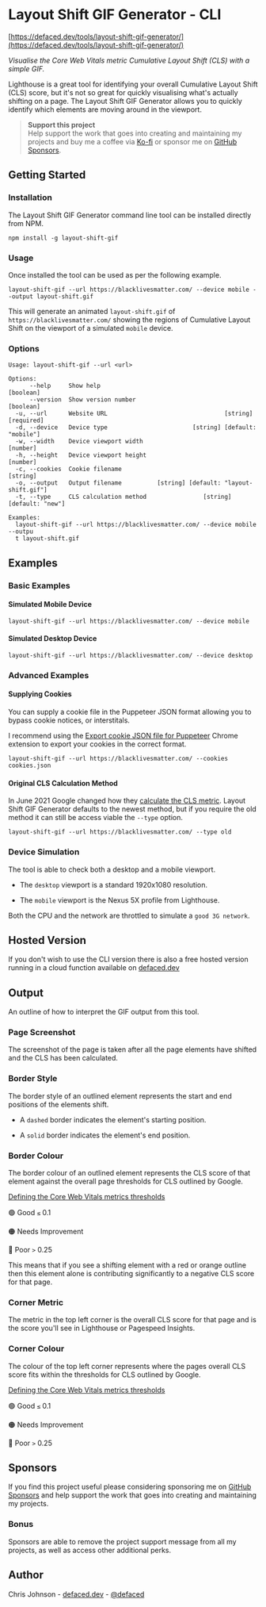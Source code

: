 # Layout Shift GIF Generator - CLI

[https://defaced.dev/tools/layout-shift-gif-generator/](https://defaced.dev/tools/layout-shift-gif-generator/)

_Visualise the Core Web Vitals metric Cumulative Layout Shift (CLS) with a simple GIF._

Lighthouse is a great tool for identifying your overall Cumulative Layout Shift (CLS) score, but it's not so great for quickly visualising what's actually shifting on a page. The Layout Shift GIF Generator allows you to quickly identify which elements are moving around in the viewport.

> **Support this project** <br/> Help support the work that goes into creating and maintaining my projects and buy me a coffee via [Ko-fi](https://ko-fi.com/defaced) or sponsor me on [GitHub Sponsors](https://github.com/sponsors/workeffortwaste/).

## Getting Started

### Installation

The Layout Shift GIF Generator command line tool can be installed directly from NPM.

```
npm install -g layout-shift-gif
```

### Usage

Once installed the tool can be used as per the following example.

```
layout-shift-gif --url https://blacklivesmatter.com/ --device mobile --output layout-shift.gif
```

This will generate an animated `layout-shift.gif` of `https://blacklivesmatter.com/` showing the regions of Cumulative Layout Shift on the viewport of a simulated `mobile` device.

### Options

```
Usage: layout-shift-gif --url <url>

Options:
      --help     Show help                                             [boolean]
      --version  Show version number                                   [boolean]
  -u, --url      Website URL                                 [string] [required]
  -d, --device   Device type                        [string] [default: "mobile"]
  -w, --width    Device viewport width                                  [number]
  -h, --height   Device viewport height                                 [number]
  -c, --cookies  Cookie filename                                        [string]
  -o, --output   Output filename          [string] [default: "layout-shift.gif"]
  -t, --type     CLS calculation method                [string] [default: "new"]

Examples:
  layout-shift-gif --url https://blacklivesmatter.com/ --device mobile --outpu
  t layout-shift.gif
```
## Examples
### Basic Examples

#### Simulated Mobile Device

```
layout-shift-gif --url https://blacklivesmatter.com/ --device mobile
```

#### Simulated Desktop Device

```
layout-shift-gif --url https://blacklivesmatter.com/ --device desktop
```

### Advanced Examples

#### Supplying Cookies

You can supply a cookie file in the Puppeteer JSON format allowing you to bypass cookie notices, or interstitals.

I recommend using the [Export cookie JSON file for Puppeteer](https://chrome.google.com/webstore/detail/%E3%82%AF%E3%83%83%E3%82%AD%E3%83%BCjson%E3%83%95%E3%82%A1%E3%82%A4%E3%83%AB%E5%87%BA%E5%8A%9B-for-puppet/nmckokihipjgplolmcmjakknndddifde?hl=en) Chrome extension to export your cookies in the correct format.

```
layout-shift-gif --url https://blacklivesmatter.com/ --cookies cookies.json
```

#### Original CLS Calculation Method

In June 2021 Google changed how they [calculate the CLS metric](https://web.dev/cls-web-tooling/). Layout Shift GIF Generator defaults to the newest method, but if you require the old method it can still be access viable the `--type` option.


```
layout-shift-gif --url https://blacklivesmatter.com/ --type old
```


### Device Simulation

The tool is able to check both a desktop and a mobile viewport.

- The `desktop` viewport is a standard 1920x1080 resolution.

- The `mobile` viewport is the Nexus 5X profile from Lighthouse.

Both the CPU and the network are throttled to simulate a `good 3G network`.

## Hosted Version

If you don't wish to use the CLI version there is also a free hosted version running in a cloud function available on [defaced.dev](https://defaced.dev/tools/layout-shift-gif-generator/)

## Output

An outline of how to interpret the GIF output from this tool.

### Page Screenshot

The screenshot of the page is taken after all the page elements have shifted and the CLS has been calculated.

### Border Style

The border style of an outlined element represents the start and end positions of the elements shift.

- A `dashed` border indicates the element's starting position.

- A `solid` border indicates the element's end position.

### Border Colour

The border colour of an outlined element represents the CLS score of that element against the overall page thresholds for CLS outlined by Google. 

[Defining the Core Web Vitals metrics thresholds](https://web.dev/defining-core-web-vitals-thresholds/)

🟢 Good `≤` 0.1  

🟠 Needs Improvement 	

🔴 Poor `>` 0.25 

This means that if you see a shifting element with a red or orange outline then this element alone is contributing significantly to a negative CLS score for that page.

### Corner Metric

The metric in the top left corner is the overall CLS score for that page and is the score you'll see in Lighthouse or Pagespeed Insights.

### Corner Colour

The colour of the top left corner represents where the pages overall CLS score fits within the thresholds for CLS outlined by Google.

[Defining the Core Web Vitals metrics thresholds](https://web.dev/defining-core-web-vitals-thresholds/)

🟢 Good `≤` 0.1  

🟠 Needs Improvement 	

🔴 Poor `>` 0.25 

## Sponsors

If you find this project useful please considering sponsoring me on [GitHub Sponsors](https://github.com/sponsors/workeffortwaste/) and help support the work that goes into creating and maintaining my projects.
### Bonus

Sponsors are able to remove the project support message from all my projects, as well as access other additional perks.

## Author

Chris Johnson - [defaced.dev](https://defaced.dev) - [@defaced](http://twitter.co.uk/defaced/)
            
